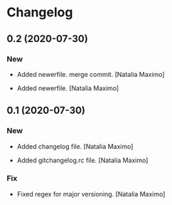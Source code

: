 # Changelog


## 0.2 (2020-07-30)

### New

* Added newerfile. merge commit. [Natalia Maximo]

* Added newerfile. [Natalia Maximo]


## 0.1 (2020-07-30)

### New

* Added changelog file. [Natalia Maximo]

* Added gitchangelog.rc file. [Natalia Maximo]

### Fix

* Fixed regex for major versioning. [Natalia Maximo]


